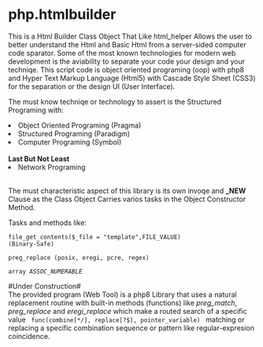 # php.htmlbuilder
This is a Html Builder Class Object That Like html_helper Allows the user to better understand the Html and Basic Html from a server-sided computer code sparator. Some of the most known technologies for modern web development is the aviability to separate your code your design and your techniqe. This script code is object oriented programing (oop) with php8 and Hyper Text Markup Language (Html5) with Cascade Style Sheet (CSS3) for the separation or the design UI (User Interface).

The must know techniqe or technology to assert is the Structured Programing with:
<li>Object Oriented Programing (Pragma)</li>
<li>Structured Programing (Paradigm)</li>
<li>Computer Programing (Symbol)</li><br/>
<strong>Last But Not Least</strong>
<li>Network Programing</li><br/>

The must characteristic aspect of this library is its own invoqe and <strong>_NEW</strong> Clause as the Class Object Carries varios tasks in the Object Constructor Method.

Tasks and methods like:

<code>file_get_contents($_file = "template",FILE_VALUE) (Binary-Safe)</code>
  
<code>preg_replace (posix, eregi, pcre, regex)</code>
  
<code>array _ASSOC_NUMERABLE_</code>

#Under Construction#<br/>
The provided program (Web Tool) is a php8 Library that uses a natural replacement routine with built-in methods (functions) like <i>preg_match</i>, <i>preg_replace</i> and <i>eregi_replace</i> which make a routed search of a specific value <code> func(combine[*/], replace[?$], pointer_variable) </code> matching or replacing a specific combination sequence or pattern like regular-expresion coincidence.
